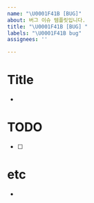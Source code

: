 ```yaml
---
name: "\U0001F41B [BUG]"
about: 버그 이슈 템플릿입니다.
title: "\U0001F41B [BUG] "
labels: "\U0001F41B bug"
assignees: ''

---
```


# Title
- 

# TODO
- [ ] 

# etc
-

